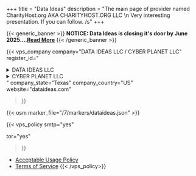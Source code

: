 +++
title = "Data Ideas"
description = "The main page of provider named CharityHost.org AKA CHARITYHOST.ORG LLC \n Very interesting presentation. If you can follow. /s"
+++

{{< generic_banner >}}
**NOTICE: Data Ideas is closing it's door by June 2025....[Read More](https://lowendtalk.com/discussion/205196/service-termination-notice-data-ideas-llc-action-required-by-june-1-2025)**
{{< /generic_banner >}}

{{< vps_company
company="DATA IDEAS LLC / CYBER PLANET LLC"
register_id="<details><summary>DATA IDEAS LLC</summary><b>32072472874</b>(TX Taxpayer Number), <b>0803465668</b>(TX File Number)</details><details><summary>CYBER PLANET LLC</summary><b>32094592832</b>(TX Taxpayer Number), <b>0805503319</b>(Texas File Number)</details>"
company_state="Texas"
company_country="US"
website="dataideas.com"
>}}

{{< osm marker_file="/7/markers/dataideas.json" >}}

{{< vps_policy 
smtp="yes"

tor="yes"
>}}


* [Acceptable Usage Policy](https://dataideas.com/acceptable-use-policy.html)
* [Terms of Service](https://dataideas.com/terms-of-use.html)
{{< /vps_policy>}}
